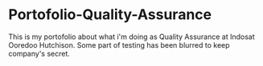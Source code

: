 # Portofolio-Quality-Assurance
This is my portofolio about what i'm doing as Quality Assurance at Indosat Ooredoo Hutchison. Some part of testing has been blurred to keep company's secret. 

